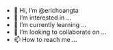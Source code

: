 - 👋 Hi, I’m @erichoangta
- 👀 I’m interested in ...
- 🌱 I’m currently learning ...
- 💞️ I’m looking to collaborate on ...
- 📫 How to reach me ...

<!---
erichoangta/erichoangta is a ✨ special ✨ repository because its `README.md` (this file) appears on your GitHub profile.
You can click the Preview link to take a look at your changes.
--->
